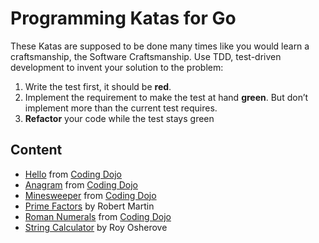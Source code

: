 # Programming Katas for Go

These Katas are supposed to be done many times like you would learn a craftsmanship, the Software Craftsmanship.
Use TDD, test-driven development to invent your solution to the problem:

1. Write the test first, it should be **red**.
2. Implement the requirement to make the test at hand **green**.
   But don’t implement more than the current test requires.
3. **Refactor** your code while the test stays green

## Content

- [Hello](hello/KATA.md) from [Coding Dojo](https://codingdojo.org/kata/Hello/)
- [Anagram](anagram/KATA.md) from [Coding Dojo](https://codingdojo.org/kata/Anagram/)
- [Minesweeper](minesweeper/KATA.md) from [Coding Dojo](https://codingdojo.org/kata/Minesweeper/)
- [Prime Factors](primefactors/KATA.md) by Robert Martin
- [Roman Numerals](roman/KATA.md) from [Coding Dojo](https://codingdojo.org/kata/RomanCalculator/)
- [String Calculator](stringcalculator/KATA.md) by Roy Osherove
